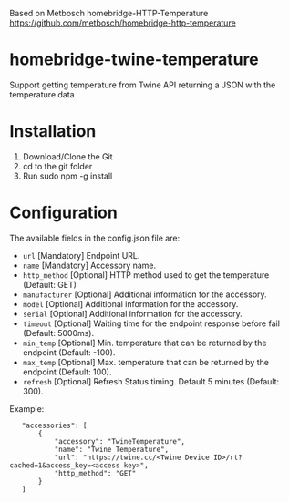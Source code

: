 Based on Metbosch homebridge-HTTP-Temperature https://github.com/metbosch/homebridge-http-temperature

# homebridge-twine-temperature

Support getting temperature from Twine API returning a JSON with the temperature data

# Installation

1. Download/Clone the Git
2. cd to the git folder
3. Run sudo npm -g install

# Configuration

The available fields in the config.json file are:
 - `url` [Mandatory] Endpoint URL.
 - `name` [Mandatory] Accessory name.
 - `http_method` [Optional] HTTP method used to get the temperature (Default: GET)
 - `manufacturer` [Optional] Additional information for the accessory.
 - `model` [Optional] Additional information for the accessory.
 - `serial` [Optional] Additional information for the accessory.
 - `timeout` [Optional] Waiting time for the endpoint response before fail (Default: 5000ms).
 - `min_temp` [Optional] Min. temperature that can be returned by the endpoint (Default: -100).
 - `max_temp` [Optional] Max. temperature that can be returned by the endpoint (Default: 100).
 - `refresh` [Optional] Refresh Status timing. Default 5 minutes (Default: 300). 

Example:

 ```
    "accessories": [
        {
            "accessory": "TwineTemperature",
            "name": "Twine Temperature",
            "url": "https://twine.cc/<Twine Device ID>/rt?cached=1&access_key=<access key>",
            "http_method": "GET"
        }
    ]

```
